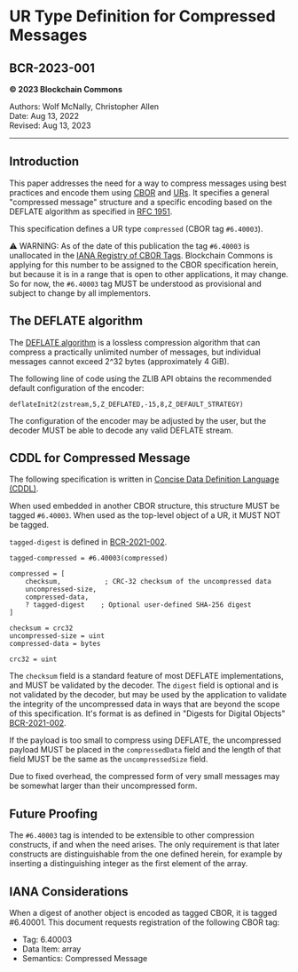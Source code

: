 # UR Type Definition for Compressed Messages

## BCR-2023-001

**© 2023 Blockchain Commons**

Authors: Wolf McNally, Christopher Allen<br/>
Date: Aug 13, 2022<br/>
Revised: Aug 13, 2023

---

## Introduction

This paper addresses the need for a way to compress messages using best practices and encode them using [CBOR](https://cbor.io/) and [URs](https://github.com/BlockchainCommons/Research/blob/master/papers/bcr-2020-005-ur.md). It specifies a general "compressed message" structure and a specific encoding based on the DEFLATE algorithm as specified in [RFC 1951](https://datatracker.ietf.org/doc/html/rfc1951).

This specification defines a UR type `compressed` (CBOR tag `#6.40003`).

⚠️ WARNING: As of the date of this publication the tag `#6.40003` is unallocated in the [IANA Registry of CBOR Tags](https://www.iana.org/assignments/cbor-tags/cbor-tags.xhtml). Blockchain Commons is applying for this number to be assigned to the CBOR specification herein, but because it is in a range that is open to other applications, it may change. So for now, the `#6.40003` tag MUST be understood as provisional and subject to change by all implementors.

## The DEFLATE algorithm

The [DEFLATE algorithm](https://datatracker.ietf.org/doc/html/rfc1951) is a lossless compression algorithm that can compress a practically unlimited number of messages, but individual messages cannot exceed 2^32 bytes (approximately 4 GiB).

The following line of code using the ZLIB API obtains the recommended default configuration of the encoder:

```
deflateInit2(zstream,5,Z_DEFLATED,-15,8,Z_DEFAULT_STRATEGY)
```

The configuration of the encoder may be adjusted by the user, but the decoder MUST be able to decode any valid DEFLATE stream.

## CDDL for Compressed Message

The following specification is written in [Concise Data Definition Language (CDDL)](https://tools.ietf.org/html/rfc8610).

When used embedded in another CBOR structure, this structure MUST be tagged `#6.40003`. When used as the top-level object of a UR, it MUST NOT be tagged.

`tagged-digest` is defined in [BCR-2021-002](bcr-2021-002-digest.md).

```
tagged-compressed = #6.40003(compressed)

compressed = [
    checksum,           ; CRC-32 checksum of the uncompressed data
    uncompressed-size,
    compressed-data,
    ? tagged-digest    ; Optional user-defined SHA-256 digest
]

checksum = crc32
uncompressed-size = uint
compressed-data = bytes

crc32 = uint
```

The `checksum` field is a standard feature of most DEFLATE implementations, and MUST be validated by the decoder. The `digest` field is optional and is not validated by the decoder, but may be used by the application to validate the integrity of the uncompressed data in ways that are beyond the scope of this specification. It's format is as defined in "Digests for Digital Objects" [BCR-2021-002](bcr-2021-002-digest.md).

If the payload is too small to compress using DEFLATE, the uncompressed payload MUST be placed in the `compressedData` field and the length of that field MUST be the same as the `uncompressedSize` field.

Due to fixed overhead, the compressed form of very small messages may be somewhat larger than their uncompressed form.

## Future Proofing

The `#6.40003` tag is intended to be extensible to other compression constructs, if and when the need arises. The only requirement is that later constructs are distinguishable from the one defined herein, for example by inserting a distinguishing integer as the first element of the array.

## IANA Considerations

When a digest of another object is encoded as tagged CBOR, it is tagged #6.40001. This document requests registration of the following CBOR tag:

* Tag: 6.40003
* Data Item: array
* Semantics: Compressed Message
